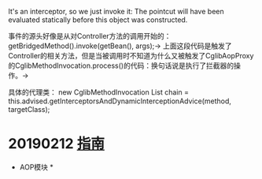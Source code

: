 It's an interceptor, so we just invoke it: The pointcut will have been evaluated statically before this object was constructed.

事件的源头好像是从对Controller方法的调用开始的：getBridgedMethod().invoke(getBean(), args);->
上面这段代码是触发了Controller的相关方法，但是当被调用时不知道为什么又被触发了CglibAopProxy的CglibMethodInvocation.process()的代码：换句话说是执行了拦截器的操作。->



具体的代理类：
new CglibMethodInvocation
List<Object> chain = this.advised.getInterceptorsAndDynamicInterceptionAdvice(method, targetClass);



# 20190212 [指南](https://mp.weixin.qq.com/s/kD5nPNzkt68ZvQT5nCFmaA)
* AOP模块
    * 